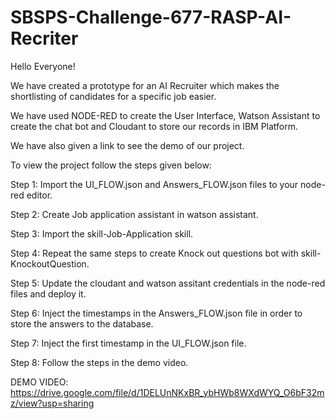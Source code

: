 # SBSPS-Challenge-677-RASP-AI-Recriter

Hello Everyone!

We have created a prototype for an AI Recruiter which makes the shortlisting of candidates for a specific job easier.

We have used NODE-RED to create the User Interface, Watson Assistant to create the chat bot and Cloudant to store our records in IBM Platform.

We have also given a link to see the demo of our project.

To view the project follow the steps given below:

Step 1: Import the UI_FLOW.json and Answers_FLOW.json files to your node-red editor. 

Step 2: Create Job application assistant in watson assistant.

Step 3: Import the skill-Job-Application skill.

Step 4: Repeat the same steps to create Knock out questions bot with skill-KnockoutQuestion.

Step 5: Update the cloudant and watson assitant credentials in the node-red files and deploy it.

Step 6: Inject the timestamps in the Answers_FLOW.json file in order to store the answers to the database.

Step 7: Inject the first timestamp in the UI_FLOW.json file. 

Step 8: Follow the steps in the demo video.

DEMO VIDEO: https://drive.google.com/file/d/1DELUnNKxBR_ybHWb8WXdWYQ_O6bF32mz/view?usp=sharing
